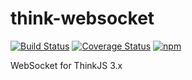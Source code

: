 # think-websocket
[![Build Status](https://travis-ci.org/thinkjs/think-websocket.svg?branch=master)](https://travis-ci.org/thinkjs/think-websocket)
[![Coverage Status](https://coveralls.io/repos/github/thinkjs/think-websocket/badge.svg)](https://coveralls.io/github/thinkjs/think-websocket)
[![npm](https://img.shields.io/npm/v/think-websocket.svg)](https://www.npmjs.com/package/think-websocket)

WebSocket for ThinkJS 3.x

